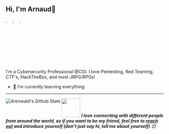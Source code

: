 ## Hi, I'm Arnaud👋

  [<img src="https://img.icons8.com/color/48/000000/twitter.png" width="3.5%"/>](https://twitter.com/4renwald)
  [<img src="https://img.icons8.com/color/48/000000/linkedin.png" width="3.5%"/>](https://www.linkedin.com/in/arnaudcouturier/)
  <a href="mailto:arnaud@arenwald.com"> <img src="https://img.icons8.com/?size=100&id=7rhqrO588QcU&format=png&color=000000" width="3.5%"/> </a>
  
I'm a Cybersecurity Professional @CGI. I love Pentesting, Red Teaming, CTF's, HackTheBox, and most JRPG/RPGs!

- 🌱 I’m currently learning everything

----

<img align="left" alt="4renwald's Github Stats" src="https://github-readme-stats-sigma-five.vercel.app/api?username=4renwald&show_icons=true&theme=dracula" />                   

<!-- Feel free to reach out and introduce yourself :D-->
<img src="https://media.giphy.com/media/LnQjpWaON8nhr21vNW/giphy.gif" width="60"> <em><b>I love connecting with different people from around the world, so if you want to be my friend, feel free to <a href="https://twitter.com/4renwald">reach out</a> and introduce yourself (don’t just say hi, tell me about yourself)</b> 😊 </em>
